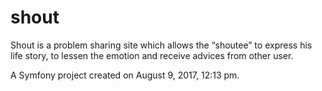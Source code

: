 shout
=====

Shout is a problem sharing site which allows the “shoutee” to express his life story, to lessen the emotion and receive advices from other user.

A Symfony project created on August 9, 2017, 12:13 pm.


